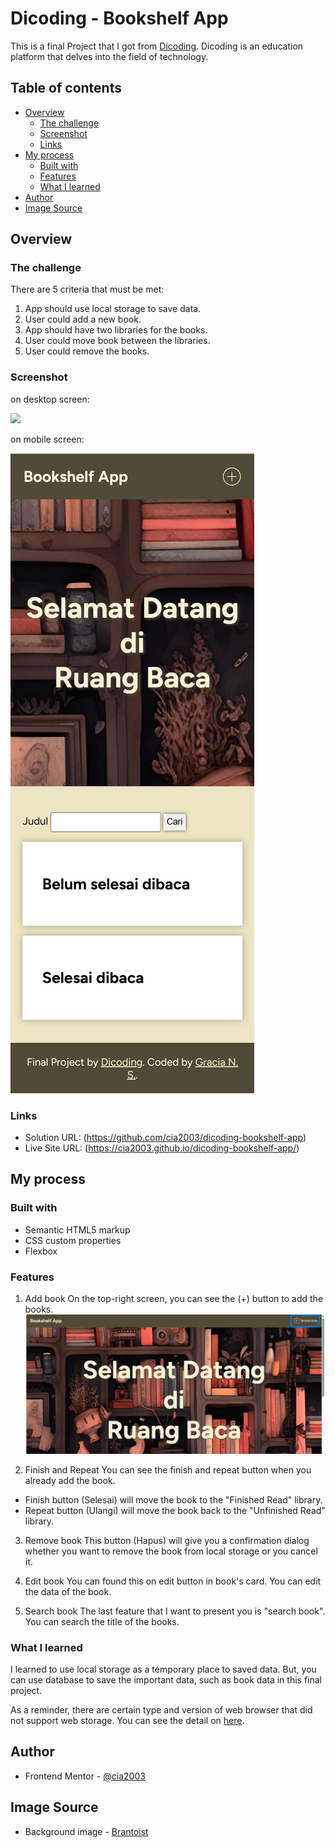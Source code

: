 # Dicoding - Bookshelf App

This is a final Project that I got from [Dicoding](https://www.dicoding.com). Dicoding is an education platform that delves into the field of technology.

## Table of contents

- [Overview](#overview)
  - [The challenge](#the-challenge)
  - [Screenshot](#screenshot)
  - [Links](#links)
- [My process](#my-process)
  - [Built with](#built-with)
  - [Features](#features)
  - [What I learned](#what-i-learned)
- [Author](#author)
- [Image Source](#image-source)

## Overview

### The challenge

There are 5 criteria that must be met:
1. App should use local storage to save data.
2. User could add a new book.
3. App should have two libraries for the books.
4. User could move book between the libraries.
5. User could remove the books.

### Screenshot

on desktop screen:

![](/screenshots/desktop-device.png)

on mobile screen:

![](/screenshots/mobile-device.png)

### Links

- Solution URL: (https://github.com/cia2003/dicoding-bookshelf-app)
- Live Site URL: (https://cia2003.github.io/dicoding-bookshelf-app/)

## My process

### Built with

- Semantic HTML5 markup
- CSS custom properties
- Flexbox

### Features
1. Add book
On the top-right screen, you can see the (+) button to add the books.
![](/screenshots/plus-button-ss.png)

2. Finish and Repeat
You can see the finish and repeat button when you already add the book.
- Finish button (Selesai) will move the book to the "Finished Read" library.
- Repeat button (Ulangi) will move the book back to the "Unfinished Read" library.

3. Remove book
This button (Hapus) will give you a confirmation dialog whether you want to remove the book from local storage or you cancel it.

4. Edit book
You can found this on edit button in book's card. You can edit the data of the book.

5. Search book
The last feature that I want to present you is "search book". You can search the title of the books.

### What I learned
I learned to use local storage as a temporary place to saved data. But, you can use database to save the important data, such as book data in this final project. 

As a reminder, there are certain type and version of web browser that did not support web storage. You can see the detail on [here](https://caniuse.com/?search=webstorage).

## Author

- Frontend Mentor - [@cia2003](https://www.frontendmentor.io/profile/cia2003)

## Image Source
- Background image - [Brantoist](https://aestheticwallpapers.io/user/Brantoist)